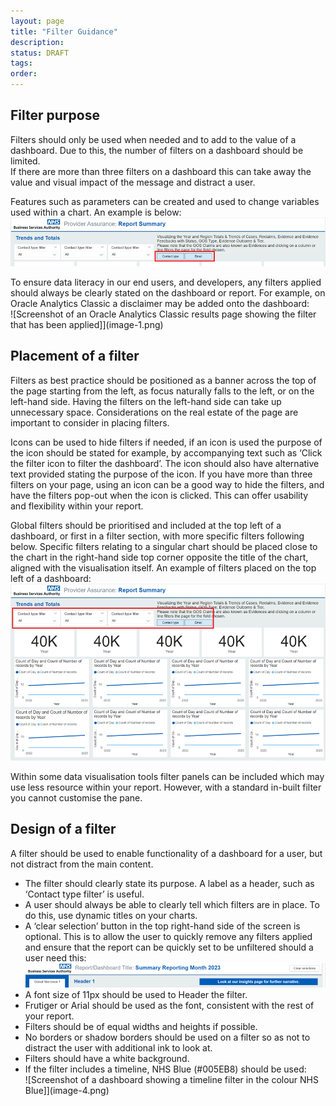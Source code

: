 ```yaml
---
layout: page
title: "Filter Guidance"
description: 
status: DRAFT
tags:
order:
---
```

## Filter purpose  
  
Filters should only be used when needed and to add to the value of a dashboard. Due to this, the number of filters on a dashboard should be limited.  
If there are more than three filters on a dashboard this can take away the value and visual impact of the message and distract a user.  
  
Features such as parameters can be created and used to change variables used within a chart. An example is below:  
![Screenshot of a Provider Assurance Report Summary, showing the Contact type set to Email](image.png)  
  
To ensure data literacy in our end users, and developers, any filters applied should always be clearly stated on the dashboard or report. For example, on Oracle Analytics Classic a disclaimer may be added onto the dashboard:  
![Screenshot of an Oracle Analytics Classic results page showing the filter that has been applied]](image-1.png)  

## Placement of a filter  
  
Filters as best practice should be positioned as a banner across the top of the page starting from the left, as focus naturally falls to the left, or on the left-hand side. Having the filters on the left-hand side can take up unnecessary space. Considerations on the real estate of the page are important to consider in placing filters.  

Icons can be used to hide filters if needed, if an icon is used the purpose of the icon should be stated for example, by accompanying text such as ‘Click the filter icon to filter the dashboard’. The icon should also have alternative text provided stating the purpose of the icon. If you have more than three filters on your page, using an icon can be a good way to hide the filters, and have the filters pop-out when the icon is clicked. This can offer usability and flexibility within your report.  

Global filters should be prioritised and included at the top left of a dashboard, or first in a filter section, with more specific filters following below. Specific filters relating to a singular chart should be placed close to the chart in the right-hand side top corner opposite the title of the chart, aligned with the visualisation itself.
An example of filters placed on the top left of a dashboard:  
 ![Screenshot of a dashboard showing the filter optinos placed in the upper left](image-2.png)  

Within some data visualisation tools filter panels can be included which may use less resource within your report. However, with a standard in-built filter you cannot customise the pane.  
  

## Design of a filter  

A filter should be used to enable functionality of a dashboard for a user, but not distract from the main content.
-	The filter should clearly state its purpose. A label as a header, such as ‘Contact type filter’ is useful.
-	A user should always be able to clearly tell which filters are in place. To do this, use dynamic titles on your charts.
-	A ‘clear selection’ button in the top right-hand side of the screen is optional. This is to allow the user to quickly remove any filters applied and ensure that the report can be quickly set to be unfiltered should a user need this:  
![Screenshot of the top section of a dashboard showing the Clear Selection button](image-3.png)  
-	A font size of 11px should be used to Header the filter.
-	Frutiger or Arial should be used as the font, consistent with the rest of your report.
-	Filters should be of equal widths and heights if possible.
-	No borders or shadow borders should be used on a filter so as not to distract the user with additional ink to look at.
-	Filters should have a white background.
-	If the filter includes a timeline, NHS Blue (#005EB8) should be used:  
![Screenshot of a dashboard showing a timeline filter in the colour NHS Blue]](image-4.png)